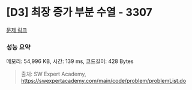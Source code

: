 # [D3] 최장 증가 부분 수열 - 3307 

[문제 링크](https://swexpertacademy.com/main/code/problem/problemDetail.do?contestProbId=AWBOKg-a6l0DFAWr) 

### 성능 요약

메모리: 54,996 KB, 시간: 139 ms, 코드길이: 428 Bytes



> 출처: SW Expert Academy, https://swexpertacademy.com/main/code/problem/problemList.do